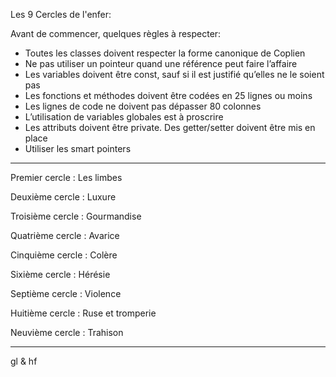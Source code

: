 Les 9 Cercles de l'enfer:

Avant de commencer, quelques règles à respecter:
- Toutes les classes doivent respecter la forme canonique de Coplien
- Ne pas utiliser un pointeur quand une référence peut faire l’affaire
- Les variables doivent être const, sauf si il est justifié qu’elles ne le soient
pas
- Les fonctions et méthodes doivent être codées en 25 lignes ou moins
- Les lignes de code ne doivent pas dépasser 80 colonnes
- L’utilisation de variables globales est à proscrire
- Les attributs doivent être private. Des getter/setter doivent être mis en
place
- Utiliser les smart pointers

---------------------------------------------------------------------------------------

Premier cercle : Les limbes


Deuxième cercle : Luxure


Troisième cercle : Gourmandise


Quatrième cercle : Avarice


Cinquième cercle : Colère


Sixième cercle : Hérésie


Septième cercle : Violence


Huitième cercle : Ruse et tromperie


Neuvième cercle : Trahison


---------------------------------------------------------------------------------------

gl & hf
